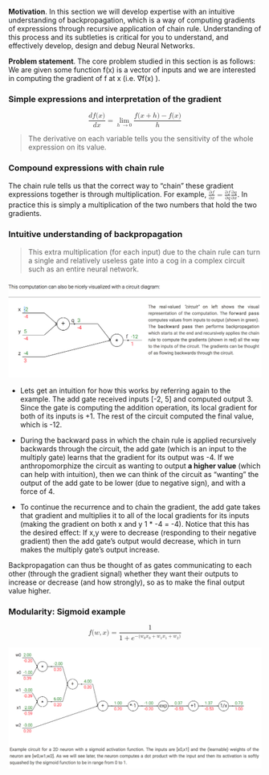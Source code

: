 **Motivation**. In this section we will develop expertise with an intuitive understanding of backpropagation, which is a way of computing gradients of expressions through recursive application of chain rule. Understanding of this process and its subtleties is critical for you to understand, and effectively develop, design and debug Neural Networks.

**Problem statement**. The core problem studied in this section is as follows: We are given some function f(x) is a vector of inputs and we are interested in computing the gradient of f at x (i.e. ∇f(x) ).

### Simple expressions and interpretation of the gradient

<math xmlns="http://www.w3.org/1998/Math/MathML" display="block">
  <semantics>
    <mrow>
      <mfrac>
        <mrow>
          <mi>d</mi>
          <mi>f</mi>
          <mo stretchy="false">(</mo>
          <mi>x</mi>
          <mo stretchy="false">)</mo>
        </mrow>
        <mrow>
          <mi>d</mi>
          <mi>x</mi>
        </mrow>
      </mfrac>
      <mo>=</mo>
      <munder>
        <mo movablelimits="true" form="prefix">lim</mo>
        <mrow class="MJX-TeXAtom-ORD">
          <mi>h</mi>
          <mtext>&#xA0;</mtext>
          <mo stretchy="false">&#x2192;<!-- → --></mo>
          <mn>0</mn>
        </mrow>
      </munder>
      <mfrac>
        <mrow>
          <mi>f</mi>
          <mo stretchy="false">(</mo>
          <mi>x</mi>
          <mo>+</mo>
          <mi>h</mi>
          <mo stretchy="false">)</mo>
          <mo>&#x2212;<!-- − --></mo>
          <mi>f</mi>
          <mo stretchy="false">(</mo>
          <mi>x</mi>
          <mo stretchy="false">)</mo>
        </mrow>
        <mi>h</mi>
      </mfrac>
    </mrow>
    <annotation encoding="application/x-tex">\frac{df(x)}{dx} = \lim_{h\ \to 0} \frac{f(x + h) - f(x)}{h}</annotation>
  </semantics>
</math>


> The derivative on each variable tells you the sensitivity of the whole expression on its value.

### Compound expressions with chain rule

The chain rule tells us that the correct way to “chain” these gradient expressions together is through multiplication. For example, <math xmlns="http://www.w3.org/1998/Math/MathML">
  <semantics>
    <mrow>
      <mfrac>
        <mrow>
          <mi mathvariant="normal">&#x2202;</mi>
          <mi>f</mi>
        </mrow>
        <mrow>
          <mi mathvariant="normal">&#x2202;</mi>
          <mi>x</mi>
        </mrow>
      </mfrac>
      <mo>=</mo>
      <mfrac>
        <mrow>
          <mi mathvariant="normal">&#x2202;</mi>
          <mi>f</mi>
        </mrow>
        <mrow>
          <mi mathvariant="normal">&#x2202;</mi>
          <mi>q</mi>
        </mrow>
      </mfrac>
      <mfrac>
        <mrow>
          <mi mathvariant="normal">&#x2202;</mi>
          <mi>q</mi>
        </mrow>
        <mrow>
          <mi mathvariant="normal">&#x2202;</mi>
          <mi>x</mi>
        </mrow>
      </mfrac>
    </mrow>
    <annotation encoding="application/x-tex"></annotation>
  </semantics>
</math>. In practice this is simply a multiplication of the two numbers that hold the two gradients. 

### Intuitive understanding of backpropagation

>This extra multiplication (for each input) due to the chain rule can turn a single and relatively useless gate into a cog in a complex circuit such as an entire neural network.

![circuit_diagram.png](/downloads/circuit_diagram.png)

* Lets get an intuition for how this works by referring again to the example. The add gate received inputs [-2, 5] and computed output 3. Since the gate is computing the addition operation, its local gradient for both of its inputs is +1. The rest of the circuit computed the final value, which is -12. 

* During the backward pass in which the chain rule is applied recursively backwards through the circuit, the add gate (which is an input to the multiply gate) learns that the gradient for its output was -4. If we anthropomorphize the circuit as wanting to output **a higher value** (which can help with intuition), then we can think of the circuit as “wanting” the output of the add gate to be lower (due to negative sign), and with a force of 4. 

* To continue the recurrence and to chain the gradient, the add gate takes that gradient and multiplies it to all of the local gradients for its inputs (making the gradient on both x and y 1 * -4 = -4). Notice that this has the desired effect: If x,y were to decrease (responding to their negative gradient) then the add gate’s output would decrease, which in turn makes the multiply gate’s output increase.

Backpropagation can thus be thought of as gates communicating to each other (through the gradient signal) whether they want their outputs to increase or decrease (and how strongly), so as to make the final output value higher.

### Modularity: Sigmoid example

<math xmlns="http://www.w3.org/1998/Math/MathML" display="block">
  <semantics>
    <mrow>
      <mi>f</mi>
      <mo stretchy="false">(</mo>
      <mi>w</mi>
      <mo>,</mo>
      <mi>x</mi>
      <mo stretchy="false">)</mo>
      <mo>=</mo>
      <mfrac>
        <mn>1</mn>
        <mrow>
          <mn>1</mn>
          <mo>+</mo>
          <msup>
            <mi>e</mi>
            <mrow class="MJX-TeXAtom-ORD">
              <mo>&#x2212;<!-- − --></mo>
              <mo stretchy="false">(</mo>
              <msub>
                <mi>w</mi>
                <mn>0</mn>
              </msub>
              <msub>
                <mi>x</mi>
                <mn>0</mn>
              </msub>
              <mo>+</mo>
              <msub>
                <mi>w</mi>
                <mn>1</mn>
              </msub>
              <msub>
                <mi>x</mi>
                <mn>1</mn>
              </msub>
              <mo>+</mo>
              <msub>
                <mi>w</mi>
                <mn>2</mn>
              </msub>
              <mo stretchy="false">)</mo>
            </mrow>
          </msup>
        </mrow>
      </mfrac>
    </mrow>
    <annotation encoding="application/x-tex">f(w,x) = \frac{1}{1+e^{-(w_0x_0 + w_1x_1 + w_2)}}</annotation>
  </semantics>
</math>

![circuit.png](/downloads/circuit.png)

